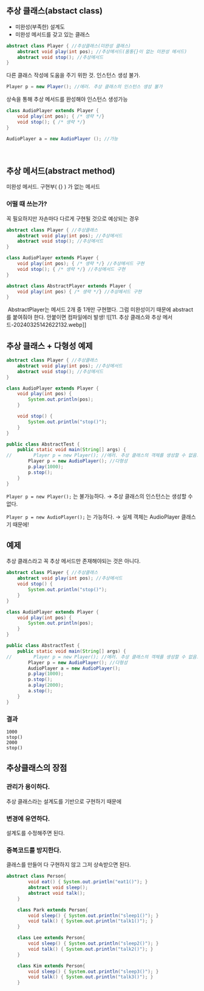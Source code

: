 ## 추상 클래스(abstact class)
- 미완성(부족한) 설계도
- 미완성 메서드를 갖고 있는 클래스

```java
abstract class Player { //추상클래스(미완성 클래스)
	abstract void play(int pos); //추상메서드(몸통{}이 없는 미완성 메서드)
	abstract void stop(); //추상메서드
}
```

다른 클래스 작성에 도움을 주기 위한 것. 인스턴스 생성 불가.
```java
Player p = new Player(); //에러. 추상 클래스의 인스턴스 생성 불가
```

상속을 통해 추상 메서드를 완성해야 인스턴스 생성가능
```java
class AudioPlayer extends Player {
	void play(int pos); { /* 생략 */}
	void stop(); { /* 생략 */}
}

AudioPlayer a = new AudioPlayer (); //가능
```
​
## 추상 메서드(abstract method)
미완성 메서드. 구현부( {} ) 가 없는 메서드


### 어떨 때 쓰는가?
꼭 필요하지만 자손마다 다르게 구현될 것으로 예상되는 경우
```java
abstract class Player { //추상클래스
	abstract void play(int pos); //추상메서드
	abstract void stop(); //추상메서드
}

class AudioPlayer extends Player {
	void play(int pos); { /* 생략 */} //추상메서드 구현
	void stop(); { /* 생략 */} //추상메서드 구현
}

abstract class AbstractPlayer extends Player {
	void play(int pos) { /* 생략 */} //추상메서드 구현
}
```
​
AbstractPlayer는 메서드 2개 중 1개만 구현했다.
그럼 미완성이기 때문에 abstract를 붙여줘야 한다.
안붙이면 컴파일에러 발생!
![[11. 추상 클래스와 추상 메서드-20240325142622132.webp]]

## 추상 클래스 + 다형성 예제

```java
abstract class Player { //추상클래스
    abstract void play(int pos); //추상메서드
    abstract void stop(); //추상메서드
}

class AudioPlayer extends Player {
    void play(int pos) {
        System.out.println(pos);
    }

    void stop() {
        System.out.println("stop()");
    }
}

public class AbstractTest {
    public static void main(String[] args) {
//        Player p = new Player(); //에러. 추상 클래스의 객체를 생성할 수 없음.
        Player p = new AudioPlayer(); //다형성
        p.play(1000);
        p.stop();
    }
}
```

`Player p = new Player();` 는 불가능하다.
→ 추상 클래스의 인스턴스는 생성할 수 없다.

`Player p = new AudioPlayer();` 는 가능하다.
→ 실제 객체는 AudioPlayer 클래스기 때문에!

## 예제
추상 클래스라고 꼭 추상 메서드만 존재해야되는 것은 아니다.

```java
abstract class Player { //추상클래스
    abstract void play(int pos); //추상메서드
    void stop() {
        System.out.println("stop()");
    }
}

class AudioPlayer extends Player {
    void play(int pos) {
        System.out.println(pos);
    }
}

public class AbstractTest {
    public static void main(String[] args) {
//        Player p = new Player(); //에러. 추상 클래스의 객체를 생성할 수 없음.
        Player p = new AudioPlayer(); //다형성
        AudioPlayer a = new AudioPlayer();
        p.play(1000);
        p.stop();
        a.play(2000);
        a.stop();
    }
}
```

### 결과
```
1000
stop()
2000
stop()
```


## 추상클래스의 장점

### 관리가 용이하다.
추상 클래스라는 설계도를 기반으로 구현하기 때문에
### 변경에 유연하다.
설계도를 수정해주면 된다.
### 중복코드를 방지한다.
클래스를 만들어 다 구현하지 않고 그저 상속받으면 된다.

```java
abstract class Person{
        void eat() { System.out.println("eat1()"); }
        abstract void sleep();
        abstract void talk();
    }

    class Park extends Person{
        void sleep() { System.out.println("sleep1()"); }
        void talk() { System.out.println("talk1()"); }
    }

    class Lee extends Person{
        void sleep() { System.out.println("sleep2()"); }
        void talk() { System.out.println("talk2()"); }
    }

    class Kim extends Person{
        void sleep() { System.out.println("sleep3()"); }
        void talk() { System.out.println("talk3()"); }
    }
```